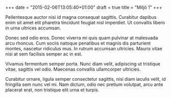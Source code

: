 +++
date = "2015-02-06T13:05:40+01:00"
draft = true
title = "Miljö 1"
+++

Pellentesque auctor nisi id magna consequat sagittis. Curabitur dapibus enim
sit amet elit pharetra tincidunt feugiat nisl imperdiet. Ut convallis libero in
urna ultrices accumsan.

Donec sed odio eros. Donec viverra mi quis quam pulvinar at malesuada arcu
rhoncus. Cum sociis natoque penatibus et magnis dis parturient montes, nascetur
ridiculus mus. In rutrum accumsan ultricies. Mauris vitae nisi at sem facilisis
semper ac in est.

Vivamus fermentum semper porta. Nunc diam velit, adipiscing ut tristique vitae,
sagittis vel odio. Maecenas convallis ullamcorper ultricies.

Curabitur ornare, ligula semper consectetur sagittis, nisi diam iaculis velit,
id fringilla sem nunc vel mi. Nam dictum, odio nec pretium volutpat, arcu ante
placerat erat, non tristique elit urna et turpis.
